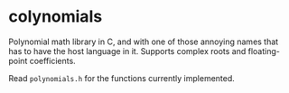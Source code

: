 # colynomials

Polynomial math library in C, and with one of those annoying names that has to have the host language in it. Supports complex roots and floating-point coefficients.

Read `polynomials.h` for the functions currently implemented.